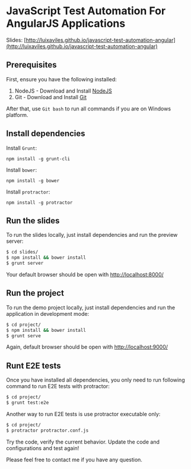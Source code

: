 JavaScript Test Automation For AngularJS Applications
===========================================================

Slides: [http://luixaviles.github.io/javascript-test-automation-angular](http://luixaviles.github.io/javascript-test-automation-angular)

## Prerequisites

First, ensure you have the following installed:

1. NodeJS - Download and Install [NodeJS](http://http://nodejs.org)
2. Git - Download and Install [Git](http://git-scm.com)

After that, use `Git bash` to run all commands if you are on Windows platform.

## Install dependencies

Install `Grunt`:
```
npm install -g grunt-cli
```

Install `bower`:
```
npm install -g bower
```

Install `protractor`:
```
npm install -g protractor
```

## Run the slides

To run the slides locally, just install dependencies and run the preview server:

```bash
$ cd slides/
$ npm install && bower install
$ grunt server
```

Your default browser should be open with [http://localhost:8000/](http://localhost:8000)


## Run the project

To run the demo project locally, just install dependencies and run the application in development mode:

```bash
$ cd project/
$ npm install && bower install
$ grunt serve
```

Again, default browser should be open with [http://localhost:9000/](http://localhost:9000)

## Runt E2E tests

Once you have installed all dependencies, you only need to run following command to run E2E tests with protractor:

```bash
$ cd project/
$ grunt test:e2e
```

Another way to run E2E tests is use protractor executable only:

```bash
$ cd project/
$ protractor protractor.conf.js
```

Try the code, verify the current behavior. Update the code and configurations and test again!

Please feel free to contact me if you have any question.